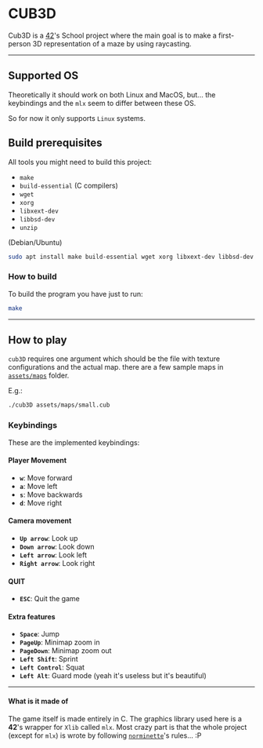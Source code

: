 # CUB3D

Cub3D is a [42](https://42.fr/)'s School project where the main goal is to make a first-person 3D representation of a maze by using raycasting.

---

## Supported OS

Theoretically it should work on both Linux and MacOS, but... the keybindings and the `mlx` seem to differ between these OS.

So for now it only supports `Linux` systems.

## Build prerequisites

All tools you might need to build this project:


- `make`
- `build-essential` (C compilers)
- `wget`
- `xorg`
- `libxext-dev`
- `libbsd-dev`
- `unzip`


(Debian/Ubuntu)
```bash
sudo apt install make build-essential wget xorg libxext-dev libbsd-dev unzip
```

### How to build

To build the program you have just to run:
```bash
make
```

---

## How to play

`cub3D` requires one argument which should be the file with texture configurations and the actual map.
there are a few sample maps in [`assets/maps`](assets/maps) folder.

E.g.:
```bash
./cub3D assets/maps/small.cub
```

### Keybindings

These are the implemented keybindings:

#### Player Movement

- **`w`**: Move forward
- **`a`**: Move left
- **`s`**: Move backwards
- **`d`**: Move right

#### Camera movement

- **`Up arrow`**: Look up
- **`Down arrow`**: Look down
- **`Left arrow`**: Look left
- **`Right arrow`**: Look right

#### QUIT

- **`ESC`**: Quit the game

#### Extra features

- **`Space`**: Jump
- **`PageUp`**: Minimap zoom in
- **`PageDown`**: Minimap zoom out
- **`Left Shift`**: Sprint
- **`Left Control`**: Squat
- **`Left Alt`**: Guard mode (yeah it's useless but it's beautiful)

---

#### What is it made of

The game itself is made entirely in C.
The graphics library used here is a **42**'s wrapper for `Xlib` called `mlx`.
Most crazy part is that the whole project (except for `mlx`) is wrote by following [`norminette`](https://github.com/42School/norminette/blob/master/pdf/en.norm.pdf)'s rules... :P
